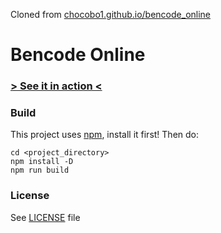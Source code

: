 Cloned from [chocobo1.github.io/bencode_online](https://github.com/Chocobo1/)

# Bencode Online

### [> See it in action <](https://chocobo1.github.io/bencode_online/)

### Build
This project uses [npm](https://www.npmjs.com/), install it first!
Then do:
```shell
cd <project_directory>
npm install -D
npm run build
```

### License
See [LICENSE](./LICENSE) file
